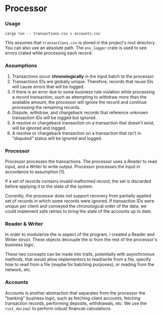# Processor

### Usage

```
cargo run -- transactions.csv > accounts.csv
```

This assumes that `transactions.csv` is stored in the project's root directory.
You can also use an absolute path. The `env_logger` crate is used to see errors 
crated while processing each record.

### Assumptions

1. Transactions occur **chronologically** in the input batch to the processor.
2. Transactions IDs are globally unique. Therefore, records that reuse IDs will 
cause errors that will be logged.
3. If there is an error due to some business rule violation while processing a 
record transaction, such as attempting to withdraw more than the available amount, 
the processor will ignore the record and continue processing the remaining records.
4. Dispute, withdraw, and chargeback records that reference unknown transaction IDs 
will be logged but ignored.
5. A resolve or chargeback transaction on a transaction that doesn't exist, will be ignored 
and logged.
6. A resolve or chargeback transaction on a transaction that isn't in "disputed" status will 
be ignored and logged.

### Processor

Processor processes the transactions. 
The processor uses a *Reader* to read input, and a *Writer* to write output.
Processor processes the input in accordance to assumption [1]. 

If a set of records contains invalid malformed record, 
the set is discarded before applying it to the state of the system.

Currently, the processor does not support recovery from partially applied set of 
records in which some records were ignored.
If transaction IDs were unique per client and conveyed the chronological order of the data,
we could implement safe retries to bring the state of the accounts up to date.

### Reader & Writer

In order to modularize the io aspect of the program, I created a Reader and Writer struct.
These objects decouple the io from the rest of the processor's business logic.

These two concepts can be made into traits, potentially with asynchronous methods, 
that would allow implementors to read/write from a file, specify how to read 
from a file (maybe for batching purposes), or reading from the network, etc.

### Accounts

Accounts is another abstraction that separates from the processor 
the "banking" business logic, such as fetching client accounts, 
fetching transaction records, performing deposits, withdrawals, etc.
We use the `rust_decimal` to perform robust financial calculations.





